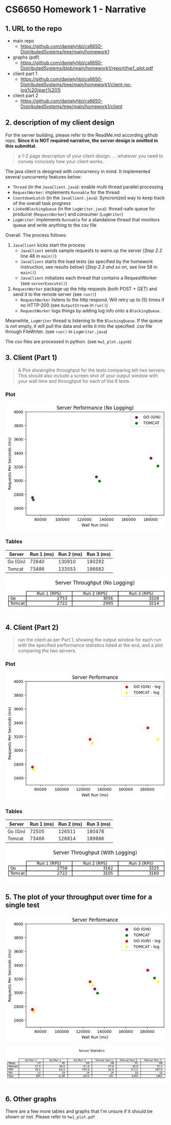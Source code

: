# CS6650 Homework 1 - Narrative

## 1. URL to the repo
- main repo
    - https://github.com/danielyhbi/cs6650-DistributedSystems/tree/main/homework1
- graphs (pdf)
    - https://github.com/danielyhbi/cs6650-DistributedSystems/blob/main/homework1/report/hw1_plot.pdf
- client part 1
    - https://github.com/danielyhbi/cs6650-DistributedSystems/tree/main/homework1/client-no-log%20(part%201)
- client part 2
    - https://github.com/danielyhbi/cs6650-DistributedSystems/tree/main/homework1/client

## 2. description of my client design

For the server building, please refer to the ReadMe.md according github repo. **Since it is NOT required narrative, the server design is omitted in this submittal.**

>a 1-2 page description of your client design. ... whatever you need to convey concisely how your client works.

The java client is designed with concurrency in mind. It implemented several cuncurrenty features below:
- `Thread` (in the `JavaClient.java`): enable multi thread parallel processing
- `RequestWorker`: implements `Runnable` for the thread
- `CountdownLatch` (in the `JavaClient.java`): Syncronized way to keep track of the overall task progress
- `LinkedBlockingQueue` (in the `LogWriter.java`): thread-safe queue for producer (`RequestWorker`) and consumer (`LogWriter`)
- `LogWriter`: implements `Runnable` for a standalone thread that monitors queue and write anything to the csv file

Overall. The process follows:
1. `JavaClient` kicks start the process
    * `JavaClient` sends sample requests to warm up the server (_Step 2.2_ line 48 in `main()`)
    * `JavaClient` starts the load tests (as specified by the homework instruction, see results below) (_Step 2.3 and so on_, see line 58 in `main()`)
    * `JavaClient` initializes each thread that contains a RequestWorker (see `serverExecute()`)
2. `RequestWorker` package up the http requests (both POST + GET) and send it to the remote server (see `run()`)
    * `RequestWorker` listens to the http respond. Will retry up to (5) times if no HTTP-200 (see `OutputStream` in `run()`)
    * `RequestWorker` logs things by adding log info onto a `BlockingQueue`.

Meanwhile, `LogWriter` thread is listening to the `BlockingQueue`. If the queue is not empty, it will pull the data and write it into the specified .csv file through FileWriter. (see `run()` in `LogWriter.java`)

The csv files are processed in python. (see `hw1_plot.ipynb`)

## 3. Client (Part 1)

> A Plot showngthe throughput for the tests comparing teh two servers. This should also include a screen shot of your output window with your wall time and throughput for each of the 6 tests.

### Plot
![Plot showngthe throughput](report/throughput_no_logging.png)

### Tables
|Server|Run 1 (ms)| Run 2 (ms)| Run 3 (ms)|
|------|--------|-----|----|
| Go (Gin) | 72640 | 130910 | 180292 |
| Tomcat | 73486 | 133553 | 186682 |

![Table showngthe throughput](report/throughput_table_no_logging.png)

## 4. Client (Part 2)

> run the client as per Part 1, showing the output window for each run with the specified performance statistics listed at the end, and a plot comparing the two servers.

### Plot
![Plot showngthe throughput](report/throughput_logging.png)

### Tables
|Server|Run 1 (ms)| Run 2 (ms)| Run 3 (ms)|
|------|--------|-----|----|
| Go (Gin) | 72505 | 126511 | 180478 |
| Tomcat | 73466 | 128814 | 189886 |

![Table showngthe throughput](report/throughput_table_logging.png)

## 5. The plot of your throughput over time for a single test
![Plot showngthe throughput](report/throughput_logging_overall.png)

![stats](report/stats_overall.png)

## 6. Other graphs

There are a few more tables and graphs that I'm unsure if it should be shown or not. Please refer to `hw1_plot.pdf`